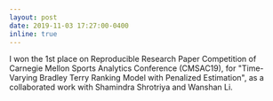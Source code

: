 ```yaml
---
layout: post
date: 2019-11-03 17:27:00-0400
inline: true
---
```


I won the 1st place on Reproducible Research Paper Competition of Carnegie Mellon Sports Analytics Conference (CMSAC19), for "Time-Varying Bradley Terry Ranking Model with Penalized Estimation", as a collaborated work with Shamindra Shrotriya and Wanshan Li.
